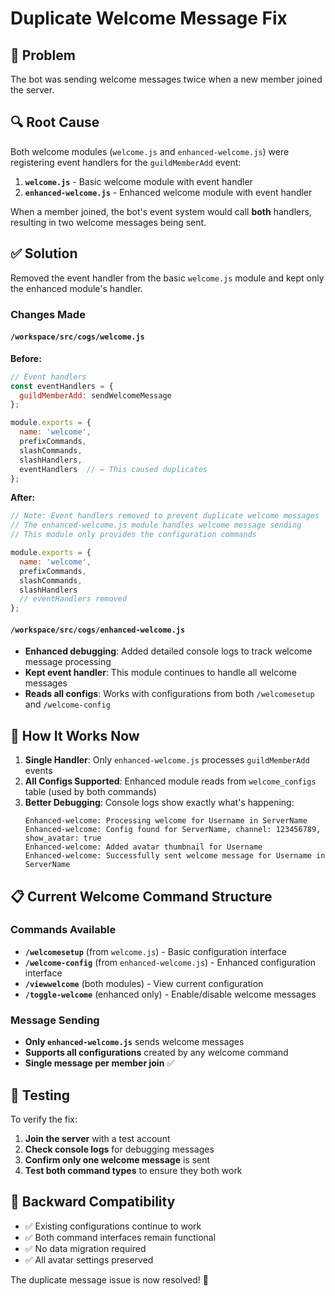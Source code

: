 # Duplicate Welcome Message Fix

## 🐛 Problem
The bot was sending welcome messages twice when a new member joined the server.

## 🔍 Root Cause
Both welcome modules (`welcome.js` and `enhanced-welcome.js`) were registering event handlers for the `guildMemberAdd` event:

1. **`welcome.js`** - Basic welcome module with event handler
2. **`enhanced-welcome.js`** - Enhanced welcome module with event handler

When a member joined, the bot's event system would call **both** handlers, resulting in two welcome messages being sent.

## ✅ Solution
Removed the event handler from the basic `welcome.js` module and kept only the enhanced module's handler.

### Changes Made

#### `/workspace/src/cogs/welcome.js`
**Before:**
```javascript
// Event handlers
const eventHandlers = {
  guildMemberAdd: sendWelcomeMessage
};

module.exports = {
  name: 'welcome',
  prefixCommands,
  slashCommands,
  slashHandlers,
  eventHandlers  // ← This caused duplicates
};
```

**After:**
```javascript
// Note: Event handlers removed to prevent duplicate welcome messages
// The enhanced-welcome.js module handles welcome message sending
// This module only provides the configuration commands

module.exports = {
  name: 'welcome',
  prefixCommands,
  slashCommands,
  slashHandlers
  // eventHandlers removed
};
```

#### `/workspace/src/cogs/enhanced-welcome.js`
- **Enhanced debugging**: Added detailed console logs to track welcome message processing
- **Kept event handler**: This module continues to handle all welcome messages
- **Reads all configs**: Works with configurations from both `/welcomesetup` and `/welcome-config`

## 🔧 How It Works Now

1. **Single Handler**: Only `enhanced-welcome.js` processes `guildMemberAdd` events
2. **All Configs Supported**: Enhanced module reads from `welcome_configs` table (used by both commands)
3. **Better Debugging**: Console logs show exactly what's happening:
   ```
   Enhanced-welcome: Processing welcome for Username in ServerName
   Enhanced-welcome: Config found for ServerName, channel: 123456789, show_avatar: true
   Enhanced-welcome: Added avatar thumbnail for Username
   Enhanced-welcome: Successfully sent welcome message for Username in ServerName
   ```

## 📋 Current Welcome Command Structure

### Commands Available
- **`/welcomesetup`** (from `welcome.js`) - Basic configuration interface
- **`/welcome-config`** (from `enhanced-welcome.js`) - Enhanced configuration interface
- **`/viewwelcome`** (both modules) - View current configuration
- **`/toggle-welcome`** (enhanced only) - Enable/disable welcome messages

### Message Sending
- **Only `enhanced-welcome.js`** sends welcome messages
- **Supports all configurations** created by any welcome command
- **Single message per member join** ✅

## 🧪 Testing
To verify the fix:
1. **Join the server** with a test account
2. **Check console logs** for debugging messages
3. **Confirm only one welcome message** is sent
4. **Test both command types** to ensure they both work

## 🔄 Backward Compatibility
- ✅ Existing configurations continue to work
- ✅ Both command interfaces remain functional
- ✅ No data migration required
- ✅ All avatar settings preserved

The duplicate message issue is now resolved! 🎉